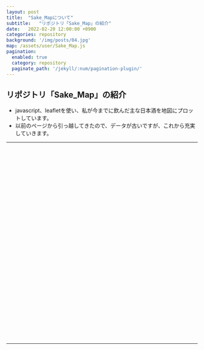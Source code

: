 ```yaml
---
layout: post
title:  "Sake_Mapについて"
subtitle:   "リポジトリ「Sake_Map」の紹介"
date:   2022-02-20 12:00:00 +0900
categories: repository
background: '/img/posts/04.jpg'
map: /assets/user/Sake_Map.js
pagination: 
  enabled: true
  category: repository
  paginate_path: '/jekyll/:num/pagination-plugin/'
---
```

## リポジトリ「Sake_Map」の紹介
- javascript、leafletを使い、私が今までに飲んだ主な日本酒を地図にプロットしています。
- 以前のページから引っ越してきたので、データが古いですが、これから充実していきます。

---
<div id="map" style="width:100%; height:500px;"></div>

---